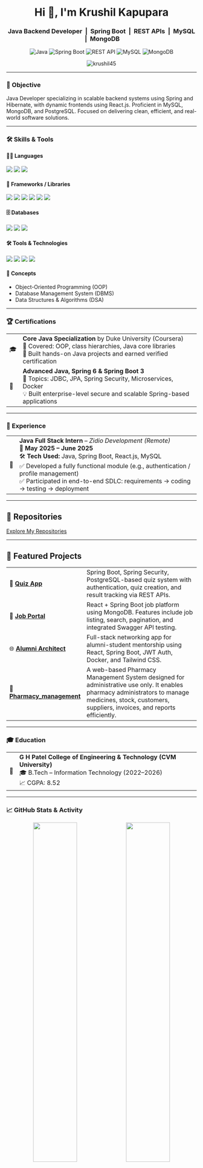 <h1 align="center">Hi 👋, I'm Krushil Kapupara</h1>
<h3 align="center">
  Java Backend Developer &nbsp;|&nbsp; Spring Boot &nbsp;|&nbsp; REST APIs &nbsp;|&nbsp; MySQL &nbsp;|&nbsp; MongoDB
</h3>

<p align="center">
  <img src="https://img.shields.io/badge/Java-ED8B00?style=for-the-badge&logo=java&logoColor=white" alt="Java"/>
  <img src="https://img.shields.io/badge/Spring_Boot-6DB33F?style=for-the-badge&logo=spring-boot&logoColor=white" alt="Spring Boot"/>
  <img src="https://img.shields.io/badge/REST_API-005571?style=for-the-badge&logo=apachespark&logoColor=white" alt="REST API"/>
  <img src="https://img.shields.io/badge/MySQL-00758F?style=for-the-badge&logo=mysql&logoColor=white" alt="MySQL"/>
  <img src="https://img.shields.io/badge/MongoDB-4EA94B?style=for-the-badge&logo=mongodb&logoColor=white" alt="MongoDB"/>
</p>

<p align="center">
  <img src="https://komarev.com/ghpvc/?username=Krushil45&label=Profile%20views&color=0e75b6&style=flat" alt="krushil45" />
</p>

---

### 🎯 Objective

Java Developer specializing in scalable backend systems using Spring and Hibernate, with dynamic frontends using React.js. Proficient in MySQL, MongoDB, and PostgreSQL. Focused on delivering clean, efficient, and real-world software solutions.

---

### 🛠️ Skills & Tools

#### 🧑‍💻 Languages
<p>
  <img src="https://img.shields.io/badge/Java-ED8B00?style=for-the-badge&logo=java&logoColor=white" />
  <img src="https://img.shields.io/badge/JavaScript-F7DF1E?style=for-the-badge&logo=javascript&logoColor=black" />
  <img src="https://img.shields.io/badge/SQL-336791?style=for-the-badge&logo=postgresql&logoColor=white" />
</p>

#### 🧩 Frameworks / Libraries
<p>
  <img src="https://img.shields.io/badge/Spring_Boot-6DB33F?style=for-the-badge&logo=spring-boot&logoColor=white" />
  <img src="https://img.shields.io/badge/Spring_MVC-6DB33F?style=for-the-badge&logo=spring&logoColor=white" />
  <img src="https://img.shields.io/badge/Hibernate-59666C?style=for-the-badge&logo=hibernate&logoColor=white" />
  <img src="https://img.shields.io/badge/JDBC-007396?style=for-the-badge&logo=oracle&logoColor=white" />
  <img src="https://img.shields.io/badge/React-20232A?style=for-the-badge&logo=react&logoColor=61DAFB" />
  <img src="https://img.shields.io/badge/Microservices-FF6F00?style=for-the-badge&logo=apache&logoColor=white" />
</p>

#### 🗄️ Databases
<p>
  <img src="https://img.shields.io/badge/MySQL-00758F?style=for-the-badge&logo=mysql&logoColor=white" />
  <img src="https://img.shields.io/badge/MongoDB-4EA94B?style=for-the-badge&logo=mongodb&logoColor=white" />
  <img src="https://img.shields.io/badge/PostgreSQL-336791?style=for-the-badge&logo=postgresql&logoColor=white" />
</p>

#### 🛠️ Tools & Technologies
<p>
  <img src="https://img.shields.io/badge/Git-F05032?style=for-the-badge&logo=git&logoColor=white" />
  <img src="https://img.shields.io/badge/Maven-C71A36?style=for-the-badge&logo=apache-maven&logoColor=white" />
  <img src="https://img.shields.io/badge/Docker-2496ED?style=for-the-badge&logo=docker&logoColor=white" />
  <img src="https://img.shields.io/badge/IntelliJ_IDEA-000000?style=for-the-badge&logo=intellij-idea&logoColor=white" />
</p>

#### 🧠 Concepts
- Object-Oriented Programming (OOP)  
- Database Management System (DBMS)  
- Data Structures & Algorithms (DSA)

---

### 🏆 Certifications

<table>
  <tr>
    <td>🎓</td>
    <td><strong>Core Java Specialization</strong> by Duke University (Coursera)<br>
    📌 Covered: OOP, class hierarchies, Java core libraries<br>
    📜 Built hands-on Java projects and earned verified certification</td>
  </tr>
  <tr>
    <td>🚀</td>
    <td><strong>Advanced Java, Spring 6 & Spring Boot 3</strong><br>
    📌 Topics: JDBC, JPA, Spring Security, Microservices, Docker<br>
    💡 Built enterprise-level secure and scalable Spring-based applications</td>
  </tr>
</table>

---

### 💼 Experience

<table>
  <tr>
    <td>🏢</td>
    <td><strong>Java Full Stack Intern</strong> – <em>Zidio Development (Remote)</em><br>
    📅 <strong>May 2025 – June 2025</strong><br>
    🛠️ <strong>Tech Used:</strong> Java, Spring Boot, React.js, MySQL<br>
    ✅ Developed a fully functional module (e.g., authentication / profile management)<br>
    ✅ Participated in end-to-end SDLC: requirements → coding → testing → deployment</td>
  </tr>
</table>

---

## 📝 Repositories  
[Explore My Repositories](https://github.com/Krushil45?tab=repositories) 

---

## 🧪 Featured Projects

<table>
  <tr>
    <td width="30%">🎯 <strong><a href="https://github.com/Krushil45/quiz-app">Quiz App</a></strong></td>
    <td>Spring Boot, Spring Security, PostgreSQL-based quiz system with authentication, quiz creation, and result tracking via REST APIs.</td>
  </tr>
  <tr>
    <td>💼 <strong><a href="https://github.com/Krushil45/internship-portal">Job Portal</a></strong></td>
    <td>React + Spring Boot job platform using MongoDB. Features include job listing, search, pagination, and integrated Swagger API testing.</td>
  </tr>
  <tr>
    <td>🌐 <strong><a href="https://github.com/Krushil45/alumni-platform">Alumni Architect</a></strong></td>
    <td>Full-stack networking app for alumni-student mentorship using React, Spring Boot, JWT Auth, Docker, and Tailwind CSS.</td>
  </tr>
  <tr>
    <td>💬 <strong><a href="https://github.com/Krushil45/Pharmacy_management ">Pharmacy_management</a></strong></td>
    <td>A web-based Pharmacy Management System designed for administrative use only. It enables pharmacy administrators to manage medicines, stock, customers, suppliers, invoices, and reports efficiently.</td>
  </tr>
</table>

---

### 🎓 Education

<table>
  <tr>
    <td>🏫</td>
    <td><strong>G H Patel College of Engineering & Technology (CVM University)</strong><br>
    🎓 B.Tech – Information Technology (2022–2026)<br>
    📈 CGPA: 8.52</td>
  </tr>
</table>

---

### 📈 GitHub Stats & Activity

<p align="center">
  <img src="https://github-readme-stats.vercel.app/api?username=Krushil45&show_icons=true&theme=tokyonight&hide_border=true" width="48%" />
  <img src="https://github-readme-stats.vercel.app/api/top-langs/?username=Krushil45&layout=compact&theme=tokyonight&hide_border=true" width="48%" />
</p>

<p align="center">
  <img src="https://github-readme-streak-stats.herokuapp.com/?user=Krushil45&theme=tokyonight&hide_border=true" width="96%" />
</p>

---

### 🌐 Connect with Me

<p align="center">
  <a href="tel:+918320584100">
    <img src="https://img.shields.io/badge/Phone-📞%20+91–8320584100-blue?style=for-the-badge" alt="Phone" />
  </a></br>
  <a href="mailto:krusilkapupara456@gmail.com">
    <img src="https://img.shields.io/badge/Gmail-krusilkapupara456@gmail.com-D14836?style=for-the-badge&logo=gmail&logoColor=white" alt="Gmail" />
  </a></br>
  <a href="https://www.linkedin.com/in/krushil-kapupara" target="_blank">
    <img src="https://img.shields.io/badge/LinkedIn-Krushil%20Kapura-blue?style=for-the-badge&logo=linkedin" alt="LinkedIn" />
  </a></br>
  <a href="https://github.com/Krushil45" target="_blank">
    <img src="https://img.shields.io/badge/GitHub-Krushil45-black?style=for-the-badge&logo=github" alt="GitHub" />
  </a>
</p>


---
